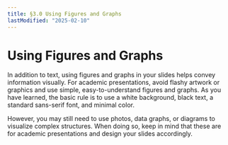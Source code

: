 ```yaml
---
title: §3.0 Using Figures and Graphs
lastModified: "2025-02-10"
---
```


# Using Figures and Graphs

In addition to text, using figures and graphs in your slides helps convey information visually. For academic presentations, avoid flashy artwork or graphics and use simple, easy-to-understand figures and graphs. As you have learned, the basic rule is to use a white background, black text, a standard sans-serif font, and minimal color.

However, you may still need to use photos, data graphs, or diagrams to visualize complex structures. When doing so, keep in mind that these are for academic presentations and design your slides accordingly.
